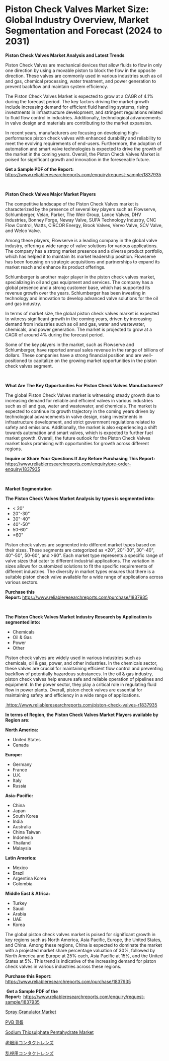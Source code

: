 <p><h1>Piston Check Valves Market Size: Global Industry Overview, Market Segmentation and Forecast (2024 to 2031)</h1></p><p><strong>Piston Check Valves Market Analysis and Latest Trends</strong></p>
<p><p>Piston Check Valves are mechanical devices that allow fluids to flow in only one direction by using a movable piston to block the flow in the opposite direction. These valves are commonly used in various industries such as oil and gas, chemical processing, water treatment, and power generation to prevent backflow and maintain system efficiency.</p><p>The Piston Check Valves Market is expected to grow at a CAGR of 4.1% during the forecast period. The key factors driving the market growth include increasing demand for efficient fluid handling systems, rising investments in infrastructure development, and stringent regulations related to fluid flow control in industries. Additionally, technological advancements in valve design and materials are contributing to the market expansion.</p><p>In recent years, manufacturers are focusing on developing high-performance piston check valves with enhanced durability and reliability to meet the evolving requirements of end-users. Furthermore, the adoption of automation and smart valve technologies is expected to drive the growth of the market in the coming years. Overall, the Piston Check Valves Market is poised for significant growth and innovation in the foreseeable future.</p></p>
<p><strong>Get a Sample PDF of the Report:&nbsp;</strong> <a href="https://www.reliableresearchreports.com/enquiry/request-sample/1837935">https://www.reliableresearchreports.com/enquiry/request-sample/1837935</a></p>
<p>&nbsp;</p>
<p><strong>Piston Check Valves Major Market Players</strong></p>
<p><p>The competitive landscape of the Piston Check Valves market is characterized by the presence of several key players such as Flowserve, Schlumberger, Velan, Parker, The Weir Group, Lance Valves, DHV Industries, Bonney Forge, Neway Valve, SUFA Technology Industry, CNC Flow Control, Watts, CIRCOR Energy, Brook Valves, Vervo Valve, SCV Valve, and Welco Valve.</p><p>Among these players, Flowserve is a leading company in the global valve industry, offering a wide range of valve solutions for various applications. The company has a strong market presence and a diverse product portfolio, which has helped it to maintain its market leadership position. Flowserve has been focusing on strategic acquisitions and partnerships to expand its market reach and enhance its product offerings.</p><p>Schlumberger is another major player in the piston check valves market, specializing in oil and gas equipment and services. The company has a global presence and a strong customer base, which has supported its revenue growth over the years. Schlumberger has been investing in technology and innovation to develop advanced valve solutions for the oil and gas industry.</p><p>In terms of market size, the global piston check valves market is expected to witness significant growth in the coming years, driven by increasing demand from industries such as oil and gas, water and wastewater, chemicals, and power generation. The market is projected to grow at a CAGR of around 4% during the forecast period.</p><p>Some of the key players in the market, such as Flowserve and Schlumberger, have reported annual sales revenue in the range of billions of dollars. These companies have a strong financial position and are well-positioned to capitalize on the growing market opportunities in the piston check valves segment.</p></p>
<p>&nbsp;</p>
<p><strong>What Are The Key Opportunities For Piston Check Valves Manufacturers?</strong></p>
<p><p>The global Piston Check Valves market is witnessing steady growth due to increasing demand for reliable and efficient valves in various industries such as oil and gas, water and wastewater, and chemicals. The market is expected to continue its growth trajectory in the coming years driven by technological advancements in valve design, rising investments in infrastructure development, and strict government regulations related to safety and emissions. Additionally, the market is also experiencing a shift towards automation and smart valves, which is expected to further fuel market growth. Overall, the future outlook for the Piston Check Valves market looks promising with opportunities for growth across different regions.</p></p>
<p><strong>Inquire or Share Your Questions If Any Before Purchasing This Report:</strong> <a href="https://www.reliableresearchreports.com/enquiry/pre-order-enquiry/1837935">https://www.reliableresearchreports.com/enquiry/pre-order-enquiry/1837935</a></p>
<p>&nbsp;</p>
<p><strong>Market Segmentation</strong></p>
<p><strong>The Piston Check Valves Market Analysis by types is segmented into:</strong></p>
<p><ul><li>< 20"</li><li>20"-30"</li><li>30"-40"</li><li>40"-50"</li><li>50-60"</li><li>>60"</li></ul></p>
<p><p>Piston check valves are segmented into different market types based on their sizes. These segments are categorized as <20", 20"-30", 30"-40", 40"-50", 50-60", and >60". Each market type represents a specific range of valve sizes that cater to different industrial applications. The variation in sizes allows for customized solutions to fit the specific requirements of different industries. The diversity in market types ensures that there is a suitable piston check valve available for a wide range of applications across various sectors.</p></p>
<p><strong>Purchase this Report:&nbsp;</strong><a href="https://www.reliableresearchreports.com/purchase/1837935">https://www.reliableresearchreports.com/purchase/1837935</a></p>
<p>&nbsp;</p>
<p><strong>The Piston Check Valves Market Industry Research by Application is segmented into:</strong></p>
<p><ul><li>Chemicals</li><li>Oil & Gas</li><li>Power</li><li>Other</li></ul></p>
<p><p>Piston check valves are widely used in various industries such as chemicals, oil & gas, power, and other industries. In the chemicals sector, these valves are crucial for maintaining efficient flow control and preventing backflow of potentially hazardous substances. In the oil & gas industry, piston check valves help ensure safe and reliable operation of pipelines and equipment. In the power sector, they play a critical role in regulating fluid flow in power plants. Overall, piston check valves are essential for maintaining safety and efficiency in a wide range of applications.</p></p>
<p><a href="https://www.reliableresearchreports.com/piston-check-valves-r1837935">&nbsp;https://www.reliableresearchreports.com/piston-check-valves-r1837935</a></p>
<p><strong>In terms of Region, the Piston Check Valves Market Players available by Region are:</strong></p>
<p>
    <p> <strong> North America: </strong>
        <ul>
            <li>United States</li>
            <li>Canada</li>
        </ul>
        </p> 
    <p> <strong> Europe: </strong>
        <ul>
            <li>Germany</li>
            <li>France</li>
            <li>U.K.</li>
            <li>Italy</li>
            <li>Russia</li>
        </ul>
        </p> 
    <p> <strong> Asia-Pacific: </strong>
        <ul>
            <li>China</li>
            <li>Japan</li>
            <li>South Korea</li>
            <li>India</li>
            <li>Australia</li>
            <li>China Taiwan</li>
            <li>Indonesia</li>
            <li>Thailand</li>
            <li>Malaysia</li>
        </ul>
        </p> 
    <p> <strong> Latin America: </strong>
        <ul>
            <li>Mexico</li>
            <li>Brazil</li>
            <li>Argentina Korea</li>
            <li>Colombia</li>
        </ul>
        </p> 
    <p> <strong> Middle East & Africa: </strong>
        <ul>
            <li>Turkey</li>
            <li>Saudi</li>
            <li>Arabia</li>
            <li>UAE</li>
            <li>Korea</li>
        </ul>
    </p>
    </p>
<p><p>The global piston check valves market is poised for significant growth in key regions such as North America, Asia Pacific, Europe, the United States, and China. Among these regions, China is expected to dominate the market with a projected market share percentage valuation of 30%, followed by North America and Europe at 25% each, Asia Pacific at 15%, and the United States at 5%. This trend is indicative of the increasing demand for piston check valves in various industries across these regions.</p></p>
<p><strong>Purchase this Report: </strong><a href="https://www.reliableresearchreports.com/purchase/1837935">https://www.reliableresearchreports.com/purchase/1837935</a></p>
<p>&nbsp;<strong>Get a Sample PDF of the Report:&nbsp;&nbsp;</strong><a href="https://www.reliableresearchreports.com/enquiry/request-sample/1837935">https://www.reliableresearchreports.com/enquiry/request-sample/1837935</a></p>
<p><strong></strong></p>
<p><p><a href="https://github.com/elizabethdagraca/Market-Research-Report-List-3/blob/main/spray-granulator-market.md">Spray Granulator Market</a></p><p><a href="https://github.com/TrevorKruvalis5678/Market-Research-Report-List-1/blob/main/150645229085.md">PVB 필름</a></p><p><a href="https://issuu.com/reportprime-2/docs/sodium-thiosulphate-pentahydrate-market-size-2030.">Sodium Thiosulphate Pentahydrate Market</a></p><p><a href="https://github.com/vtbvgl20191192/Market-Research-Report-List-1/blob/main/724887531689.md">老眼用コンタクトレンズ</a></p><p><a href="https://github.com/avwofrml53535/Market-Research-Report-List-1/blob/main/959196231688.md">乱視用コンタクトレンズ</a></p></p>